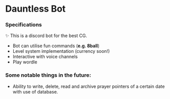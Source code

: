 # Dauntless Bot 
### Specifications
:sparkles: This is a discord bot for the best CG.
- Bot can utilise fun commands (**e.g. 8ball**)
- Level system implementation (currency soon!)
- Interactive with voice channels
- Play wordle
### **Some notable things in the future:**
- Ability to write, delete, read and archive prayer pointers of a certain date with use of database.